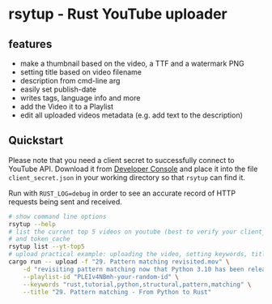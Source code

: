 # rsytup - Rust YouTube uploader

## features

- make a thumbnail based on the video, a TTF and a watermark PNG
- setting title based on video filename
- description from cmd-line arg
- easily set publish-date
- writes tags, language info and more
- add the Video it to a Playlist
- edit all uploaded videos metadata (e.g. add text to the description)

## Quickstart

Please note that you need a client secret to successfully connect to YouTube API.
Download it from [Developer Console](https://console.developers.google.com) and
place it into the file `client_secret.json` in your working directory so that
`rsytup` can find it.

Run with `RUST_LOG=debug` in order to see an accurate record of HTTP requests
being sent and received.

```bash
# show command line options
rsytup --help
# list the current top 5 videos on youtube (best to verify your client_secret
# and token_cache
rsytup list --yt-top5
# upload practical example: uploading the video, setting keywords, title and adding to a playlist
cargo run -- upload -f "29. Pattern matching revisited.mov" \
    -d "revisiting pattern matching now that Python 3.10 has been released" \
    --playlist-id "PLEIv4NBmh-your-random-id" \
    --keywords "rust,tutorial,python,structural,pattern,matching" \
    --title "29. Pattern matching - From Python to Rust"
```
